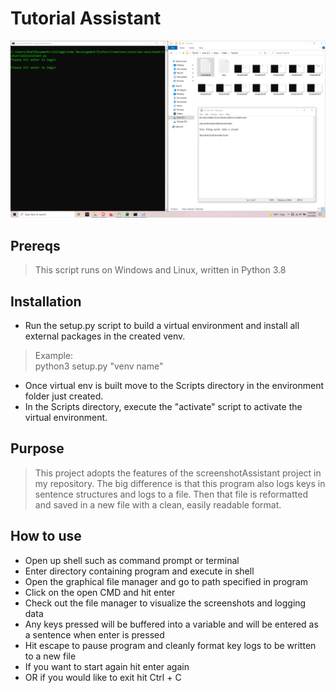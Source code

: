 # Tutorial Assistant
![alt text](https://github.com/ngimb64/Tutorial-Assistant/blob/master/TutorialAssistant.png?raw=true)

## Prereqs
> This script runs on Windows and Linux, written in Python 3.8

## Installation
- Run the setup.py script to build a virtual environment and install all external packages in the created venv.

> Example:<br>
> python3 setup.py "venv name"

- Once virtual env is built move to the Scripts directory in the environment folder just created.
- In the Scripts directory, execute the "activate" script to activate the virtual environment.

## Purpose
> This project adopts the features of the screenshotAssistant project in my repository.
> The big difference is that this program also logs keys in sentence structures and logs to a file.
> Then that file is reformatted and saved in a new file with a clean, easily readable format.

## How to use
- Open up shell such as command prompt or terminal
- Enter directory containing program and execute in shell
- Open the graphical file manager and go to path specified in program
- Click on the open CMD and hit enter
- Check out the file manager to visualize the screenshots and logging data
- Any keys pressed will be buffered into a variable and will be entered as a sentence when enter is pressed
- Hit escape to pause program and cleanly format key logs to be written to a new file
- If you want to start again hit enter again
- OR if you would like to exit hit Ctrl + C
 